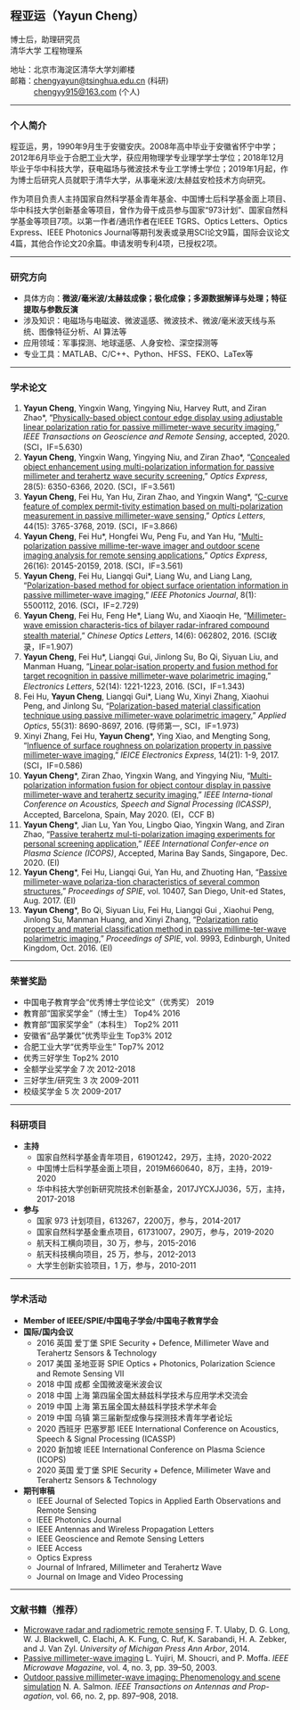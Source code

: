 ## 程亚运（Yayun Cheng）
博士后，助理研究员  
清华大学 工程物理系  

地址：北京市海淀区清华大学刘卿楼  
邮箱：chengyayun@tsinghua.edu.cn (科研)    
&emsp;&emsp;&nbsp;&nbsp;&nbsp;&thinsp;chengyy915@163.com (个人)  

<!--![Yayun Cheng](/PhotoYayunCheng.jpg)-->

---
### 个人简介
程亚运，男，1990年9月生于安徽安庆。2008年高中毕业于安徽省怀宁中学；2012年6月毕业于合肥工业大学，获应用物理学专业理学学士学位；2018年12月毕业于华中科技大学，获电磁场与微波技术专业工学博士学位；2019年1月起，作为博士后研究人员就职于清华大学，从事毫米波/太赫兹安检技术方向研究。

作为项目负责人主持国家自然科学基金青年基金、中国博士后科学基金面上项目、华中科技大学创新基金等项目，曾作为骨干成员参与国家“973计划”、国家自然科学基金等项目7项。以第一作者/通讯作者在IEEE TGRS、Optics Letters、Optics Express、IEEE Photonics Journal等期刊发表或录用SCI论文9篇，国际会议论文4篇，其他合作论文20余篇。申请发明专利4项，已授权2项。

---
### 研究方向
- 具体方向：**微波/毫米波/太赫兹成像；极化成像；多源数据解译与处理；特征提取与参数反演**  
- 涉及知识：电磁场与电磁波、微波遥感、微波技术、微波/毫米波天线与系统、图像特征分析、AI 算法等  
- 应用领域：军事探测、地球遥感、人身安检、深空探测等   
- 专业工具：MATLAB、C/C++、Python、HFSS、FEKO、LaTex等  

<!--### 工作经历
2019.01 – 2021.01 清华大学 博士后 合作导师：赵自然研究员-->

<!-- ### 教育背景
2014.09 – 2018.12  华中科技大学 博士 电磁场与微波技术  
2012.09 – 2014.08  华中科技大学 硕士 电磁场与微波技术  
2008.09 – 2012.06  合肥工业大学 本科 应用物理学 -->

---
### 学术论文
1.	**Yayun Cheng**, Yingxin Wang, Yingying Niu, Harvey Rutt, and Ziran Zhao*, “[Physically-based object contour edge display using adjustable linear polarization ratio for passive millimeter-wave security imaging](),” *IEEE Transactions on Geoscience and Remote Sensing*, accepted, 2020. (SCI，IF=5.630)
2.	**Yayun Cheng**, Yingxin Wang, Yingying Niu, and Ziran Zhao*, “[Concealed object enhancement using multi-polarization information for passive millimeter and terahertz wave security screening](),” *Optics Express*, 28(5): 6350-6366, 2020. (SCI，IF=3.561)
3.	**Yayun Cheng**, Fei Hu, Yan Hu, Ziran Zhao, and Yingxin Wang*, “[C-curve feature of complex permit-tivity estimation based on multi-polarization measurement in passive millimeter-wave sensing](),” *Optics Letters*, 44(15): 3765-3768, 2019. (SCI，IF=3.866)
4.	**Yayun Cheng**, Fei Hu*, Hongfei Wu, Peng Fu, and Yan Hu, “[Multi-polarization passive millime-ter-wave imager and outdoor scene imaging analysis for remote sensing applications](),” *Optics Express*, 26(16): 20145-20159, 2018. (SCI，IF=3.561)
5.	**Yayun Cheng**, Fei Hu, Liangqi Gui*, Liang Wu, and Liang Lang, “[Polarization-based method for object surface orientation information in passive millimeter-wave imaging](),” *IEEE Photonics Journal*, 8(1): 5500112, 2016. (SCI，IF=2.729)
6.	**Yayun Cheng**, Fei Hu, Feng He*, Liang Wu, and Xiaoqin He, “[Millimeter-wave emission characteris-tics of bilayer radar-infrared compound stealth material](),” *Chinese Optics Letters*, 14(6): 062802, 2016. (SCI收录，IF=1.907)
7.	**Yayun Cheng**, Fei Hu*, Liangqi Gui, Jinlong Su, Bo Qi, Siyuan Liu, and Manman Huang, “[Linear polar-isation property and fusion method for target recognition in passive millimeter-wave polarimetric imaging](),” *Electronics Letters*, 52(14): 1221-1223, 2016. (SCI，IF=1.343)
8.	Fei Hu, **Yayun Cheng**, Liangqi Gui*, Liang Wu, Xinyi Zhang, Xiaohui Peng, and Jinlong Su, “[Polarization-based material classification technique using passive millimeter-wave polarimetric imagery](),” *Applied Optics*, 55(31): 8690-8697, 2016. (导师第一, SCI，IF=1.973)
9.	Xinyi Zhang, Fei Hu, **Yayun Cheng***, Ying Xiao, and Mengting Song, “[Influence of surface roughness on polarization property in passive millimeter-wave imaging](),” *IEICE Electronics Express*, 14(21): 1-9, 2017. (SCI，IF=0.586)
10.	**Yayun Cheng***, Ziran Zhao, Yingxin Wang, and Yingying Niu, “[Multi-polarization information fusion for object contour display in passive millimeter-wave and terahertz security imaging](),” *IEEE Interna-tional Conference on Acoustics, Speech and Signal Processing (ICASSP)*, Accepted, Barcelona, Spain, May 2020. (EI，CCF B)
11.	**Yayun Cheng***, Jian Lu, Yan You, Lingbo Qiao, Yingxin Wang, and Ziran Zhao, “[Passive terahertz mul-ti-polarization imaging experiments for personal screening application](),” *IEEE International Confer-ence on Plasma Science (ICOPS)*, Accepted, Marina Bay Sands, Singapore, Dec. 2020. (EI)
12.	**Yayun Cheng***, Fei Hu, Liangqi Gui, Yan Hu, and Zhuoting Han, “[Passive millimeter-wave polariza-tion characteristics of several common structures](),” *Proceedings of SPIE*, vol. 10407, San Diego, Unit-ed States, Aug. 2017. (EI)
13.	**Yayun Cheng***, Bo Qi, Siyuan Liu, Fei Hu, Liangqi Gui , Xiaohui Peng, Jinlong Su, Manman Huang, and Xinyi Zhang, “[Polarization ratio property and material classification method in passive millime-ter-wave polarimetric imaging](),” *Proceedings of SPIE*, vol. 9993, Edinburgh, United Kingdom, Oct. 2016. (EI)

---
### 荣誉奖励
- 中国电子教育学会“优秀博士学位论文”（优秀奖） 2019
- 教育部“国家奖学金”（博士生） Top4% 2016
- 教育部“国家奖学金”（本科生） Top2% 2011
- 安徽省“品学兼优”优秀毕业生   Top3% 2012
- 合肥工业大学“优秀毕业生”     Top7% 2012
- 优秀三好学生 Top2% 2010
- 全额学业奖学金 7 次 2012-2018
- 三好学生/研究生 3 次 2009-2011
- 校级奖学金 5 次 2009-2017

---
### 科研项目
- **主持**
  - 国家自然科学基金青年项目，61901242，29万，主持，2020-2022
  - 中国博士后科学基金面上项目，2019M660640，8万，主持，2019-2020
  - 华中科技大学创新研究院技术创新基金，2017JYCXJJ036，5万，主持，2017-2018
- **参与**
  - 国家 973 计划项目，613267，2200万，参与，2014-2017
  - 国家自然科学基金重点项目，61731007，290万，参与，2019-2020
  - 航天科工横向项目，30 万，参与，2015-2016
  - 航天科技横向项目，25 万，参与，2012-2013
  - 大学生创新实验项目，1 万，参与，2010-2011

---
### 学术活动
- **Member of IEEE/SPIE/中国电子学会/中国电子教育学会** 
- **国际/国内会议**
  - 2016 英国 爱丁堡 SPIE Security + Defence, Millimeter Wave and Terahertz Sensors & Technology
  - 2017 美国 圣地亚哥 SPIE Optics + Photonics, Polarization Science and Remote Sensing VII
  - 2018 中国 成都 全国微波毫米波会议
  - 2018 中国 上海 第四届全国太赫兹科学技术与应用学术交流会
  - 2019 中国 上海 第五届全国太赫兹科学技术学术年会
  - 2019 中国 乌镇 第三届新型成像与探测技术青年学者论坛
  - 2020 西班牙 巴塞罗那 IEEE International Conference on Acoustics, Speech & Signal Processing (ICASSP)
  - 2020 新加坡 IEEE International Conference on Plasma Science (ICOPS)
  - 2020 英国 爱丁堡 SPIE Security + Defence, Millimeter Wave and Terahertz Sensors & Technology
- **期刊审稿**
  - IEEE Journal of Selected Topics in Applied Earth Observations and Remote Sensing
  - lEEE Photonics Journal
  - IEEE Antennas and Wireless Propagation Letters
  - IEEE Geoscience and Remote Sensing Letters
  - IEEE Access
  - Optics Express
  - Journal of Infrared, Millimeter and Terahertz Wave
  - Journal on Image and Video Processing

---
### 文献书籍（推荐）
- [Microwave radar and radiometric remote sensing]() F. T. Ulaby, D. G. Long, W. J. Blackwell, C. Elachi, A. K. Fung, C. Ruf, K. Sarabandi, H. A. Zebker, and J. Van Zyl. *University of Michigan Press Ann Arbor*, 2014.
- [Passive millimeter-wave imaging]() L. Yujiri, M. Shoucri, and P. Moffa. *IEEE Microwave Magazine*, vol. 4, no. 3, pp. 39–50, 2003.
- [Outdoor passive millimeter-wave imaging: Phenomenology and scene simulation]() N. A. Salmon. *IEEE Transactions on Antennas and Prop-
agation*, vol. 66, no. 2, pp. 897–908, 2018.


<!--
## Welcome to GitHub Pages
You can use the [editor on GitHub](https://github.com/ArinCheng/YayunCheng.github.io/edit/master/README.md) to maintain and preview the content for your website in Markdown files.
Whenever you commit to this repository, GitHub Pages will run [Jekyll](https://jekyllrb.com/) to rebuild the pages in your site, from the content in your Markdown files.
### Markdown
Markdown is a lightweight and easy-to-use syntax for styling your writing. It includes conventions for
```markdown
Syntax highlighted code block
# Header 1
## Header 2
### Header 3
- Bulleted
- List
1. Numbered
2. List
**Bold** and _Italic_ and `Code` text
[Link](url) and ![Image](src)
```
For more details see [GitHub Flavored Markdown](https://guides.github.com/features/mastering-markdown/).
### Jekyll Themes
Your Pages site will use the layout and styles from the Jekyll theme you have selected in your [repository settings](https://github.com/ArinCheng/YayunCheng.github.io/settings). The name of this theme is saved in the Jekyll `_config.yml` configuration file.
### Support or Contact
Having trouble with Pages? Check out our [documentation](https://help.github.com/categories/github-pages-basics/) or [contact support](https://github.com/contact) and we’ll help you sort it out.
